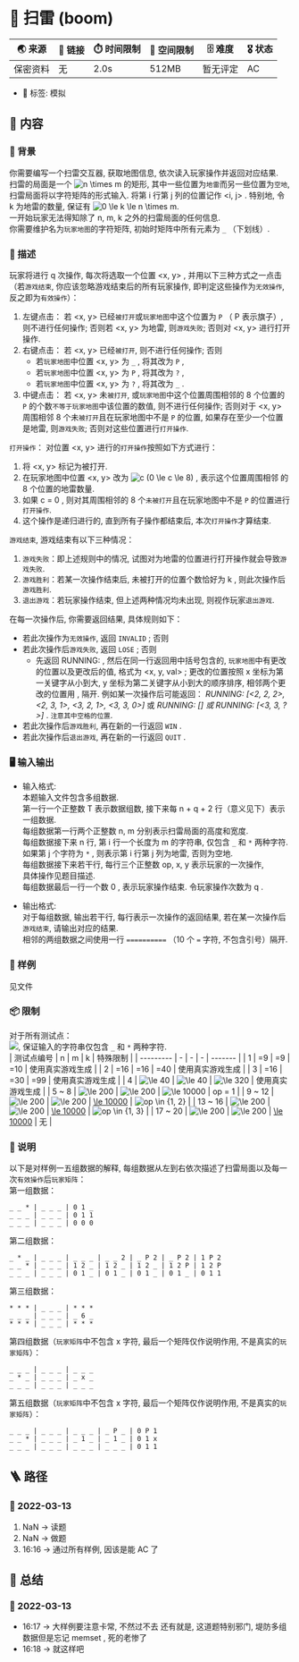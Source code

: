 # 📛 扫雷 (boom)
| 🌏 来源  | 🔗 链接 | ⏱️ 时间限制 | 💾 空间限制 | 🗄️ 难度 | 🎖️ 状态 |
|--------|--------|-------------|-------------|--------|----------|
| 保密资料 | 无      | 2.0s        | 512MB       | 暂无评定 | AC       |
* 🔖 标签: 模拟

## 📘 内容
### 🎴 背景
你需要编写一个扫雷交互器, 获取地图信息, 依次读入玩家操作并返回对应结果.   
扫雷的局面是一个 ![n \times m](https://latex.codecogs.com/svg.image?n&space;\times&space;m) 的矩形, 其中一些位置为`地雷`而另一些位置为`空地`, 扫雷局面将以字符矩阵的形式输入. 将第 i 行第 j 列的位置记作 <i, j> . 特别地, 令 k 为地雷的数量, 保证有 ![0 \le k \le n \times m](https://latex.codecogs.com/svg.image?0&space;\le&space;k&space;\le&space;n&space;\times&space;m).   
一开始玩家无法得知除了 n, m, k 之外的扫雷局面的任何信息.   
你需要维护名为`玩家地图`的字符矩阵, 初始时矩阵中所有元素为 `_` （下划线）. 

### 🧾 描述
 
玩家将进行 q 次操作, 每次将选取一个位置 <x, y> , 并用以下三种方式之一点击（若`游戏结束`, 你应该忽略游戏结束后的所有玩家操作, 即判定这些操作为`无效操作`, 反之即为`有效操作`）：
1. 左键点击：
若 <x, y> 已经`被打开`或`玩家地图`中这个位置为 `P` （ P 表示旗子）, 则不进行任何操作; 否则若 <x, y> 为地雷, 则`游戏失败`; 否则对 <x, y> 进行打开操作. 
2. 右键点击：
若 <x, y> 已经`被打开`, 则不进行任何操作; 否则
   * 若`玩家地图`中位置 <x, y> 为 `_` , 将其改为 `P` , 
   * 若`玩家地图`中位置 <x, y> 为 `P` , 将其改为 `?` , 
   * 若`玩家地图`中位置 <x, y> 为 `?` , 将其改为 `_` . 
3. 中键点击：
若 <x, y> 未`被打开`, 或`玩家地图`中这个位置周围相邻的 8 个位置的 `P` 的个数`不等于玩家地图`中该位置的数值, 则不进行任何操作; 否则对于 <x, y> 周围相邻 8 个未`被打开`且在玩家地图中不是 `P` 的位置, 如果存在至少一个位置是地雷, 则`游戏失败`; 否则对这些位置进行`打开操作`. 

`打开操作`：
对位置 <x, y> 进行的`打开操作`按照如下方式进行：
1. 将 <x, y> 标记为被打开. 
2. 在玩家地图中位置 <x, y> 改为 ![c (0 \le c \le 8)](https://latex.codecogs.com/svg.image?c&space;(0&space;\le&space;c&space;\le&space;8)) , 表示这个位置周围相邻 的 8 个位置的地雷数量. 
3. 如果 c = 0 , 则对其周围相邻的 8 个`未被打开`且在玩家地图中不是 `P` 的位置进行`打开操作`. 
4. 这个操作是递归进行的, 直到所有子操作都结束后, 本次`打开操作`才算结束. 

`游戏结束`, 游戏结束有以下三种情况：
1. `游戏失败`：即上述规则中的情况, 试图对为地雷的位置进行打开操作就会导致`游戏失败`. 
2. `游戏胜利`：若某一次操作结束后, 未被打开的位置个数恰好为 k , 则此次操作后`游戏胜利`. 
3. `退出游戏`：若玩家操作结束, 但上述两种情况均未出现, 则视作玩家`退出游戏`. 

在每一次操作后, 你需要返回结果, 具体规则如下：
* 若此次操作为`无效操作`, 返回 `INVALID` ; 否则
* 若此次操作后`游戏失败`, 返回 `LOSE` ; 否则
  * 先返回 RUNNING: , 然后在同一行返回用中括号包含的, `玩家地图`中有更改的位置以及更改后的值, 格式为 <x, y, val> ; 更改的位置按照 x 坐标为第一关键字从小到大, y 坐标为第二关键字从小到大的顺序排序, 相邻两个更改的位置用 , 隔开. 例如某一次操作后可能返回： *RUNNING: [<2, 2, 2>, <2, 3, 1>, <3, 2, 1>, <3, 3, 0>]* 或 *RUNNING: [] 或 RUNNING: [<3, 3, ?>]* . `注意其中空格的位置`. 
* 若此次操作后`游戏胜利`, 再在新的一行返回 `WIN` . 
* 若此次操作后`退出游戏`, 再在新的一行返回 `QUIT` . 

### 🖥️ 输入输出
* 输入格式:  
本题输入文件包含多组数据.   
第一行一个正整数 T 表示数据组数, 接下来每 n + q + 2 行（意义见下）表示一组数据.   
每组数据第一行两个正整数 n, m 分别表示扫雷局面的高度和宽度.   
每组数据接下来 n 行, 第 i 行一个长度为 m 的字符串, 仅包含 `_` 和 `*` 两种字符. 如果第 j 个字符为 `*` , 则表示第 i 行第 j 列为地雷, 否则为空地.   
每组数据接下来若干行, 每行三个正整数 op, x, y 表示玩家的一次操作,   
具体操作见题目描述.   
每组数据最后一行一个数 0 , 表示玩家操作结束. 令玩家操作次数为 q .   


* 输出格式:  
对于每组数据, 输出若干行, 每行表示一次操作的返回结果, 若在某一次操作后`游戏结束`, 请输出对应的结果.   
相邻的两组数据之间使用一行 `==========` （10 个 `=` 字符, 不包含引号）隔开. 


### 🏴 样例
见文件

### 📦 限制
对于所有测试点：  
![](https://latex.codecogs.com/svg.image?1&space;\le&space;T&space;\le&space;30,&space;3&space;\le&space;n,&space;m&space;\le&space;200,&space;0&space;\le&space;q&space;\le&space;10000,&space;op&space;\in&space;\{1,&space;2,&space;3\},&space;1&space;\le&space;x&space;\le&space;n,&space;1&space;\le&space;y&space;\le&space;m), 保证输入的字符串仅包含 `_` 和 `*` 两种字符.   
| 测试点编号 | n | m | k | 特殊限制 |
| --------- | - | - | - | ------- |
| 1 | =9 | =9 | =10 | 使用真实游戏生成 |
| 2 | =16 | =16 | =40 | 使用真实游戏生成 |
| 3 | =16 | =30 | =99 | 使用真实游戏生成 |
| 4 | ![\le 40](https://latex.codecogs.com/svg.image?\le&space;40) | ![\le 40](https://latex.codecogs.com/svg.image?\le&space;40) | ![\le 320](https://latex.codecogs.com/svg.image?\le&space;320) | 使用真实游戏生成 |
| 5 ~ 8 | ![\le 200](https://latex.codecogs.com/svg.image?\le&space;200) | ![\le 200](https://latex.codecogs.com/svg.image?\le&space;200) | ![\le 10000](https://latex.codecogs.com/svg.image?\le&space;10000) | op = 1 |
| 9 ~ 12 | ![\le 200](https://latex.codecogs.com/svg.image?\le&space;200) | ![\le 200](https://latex.codecogs.com/svg.image?\le&space;200) | [\le 10000](https://latex.codecogs.com/svg.image?\le&space;10000) | ![op \in \{1, 2\}](https://latex.codecogs.com/svg.image?op&space;\in&space;\{1,&space;2\}) |
| 13 ~ 16 | ![\le 200](https://latex.codecogs.com/svg.image?\le&space;200) | ![\le 200](https://latex.codecogs.com/svg.image?\le&space;200) | [\le 10000](https://latex.codecogs.com/svg.image?\le&space;10000) | ![op \in \{1, 3\}](https://latex.codecogs.com/svg.image?op&space;\in&space;\{1,&space;3\}) |
| 17 ~ 20 | ![\le 200](https://latex.codecogs.com/svg.image?\le&space;200) | ![\le 200](https://latex.codecogs.com/svg.image?\le&space;200) | [\le 10000](https://latex.codecogs.com/svg.image?\le&space;10000) | 无 |

### 📝 说明
以下是对样例一五组数据的解释, 每组数据从左到右依次描述了扫雷局面以及每一次`有效操作`后`玩家矩阵`：  
第一组数据：
```
_ _ * | _ _ _ | 0 1 _
_ _ _ | _ _ _ | 0 1 1
_ _ _ | _ _ _ | 0 0 0
```
第二组数据：
```
_ * _ | _ _ _ | _ _ _ | _ _ 2 | _ P 2 | _ P 2 | 1 P 2
_ _ * | _ _ _ | 1 2 _ | 1 2 _ | 1 2 _ | 1 2 P | 1 2 P
_ _ _ | _ _ _ | 0 1 _ | 0 1 _ | 0 1 _ | 0 1 _ | 0 1 1
```
第三组数据：
```
* * * | _ _ _ | * * *
_ _ _ | _ _ _ | _ 6 _
* * * | _ _ _ | * * *
```
第四组数据（`玩家矩阵`中不包含 x 字符, 最后一个矩阵仅作说明作用, 不是真实的`玩家矩阵`）：
```
_ _ _ | _ _ _ | _ _ _
_ * _ | _ _ _ | _ x _
_ _ _ | _ _ _ | _ _ _
```
第五组数据（`玩家矩阵`中不包含 x 字符, 最后一个矩阵仅作说明作用, 不是真实的`玩家矩阵`）：
```
_ _ _ | _ _ _ | _ _ _ | _ P _ | 0 P 1
_ _ * | _ _ _ | _ 1 _ | _ 1 _ | 0 1 x
_ _ _ | _ _ _ | _ _ _ | _ _ _ | 0 1 1
```

## 🪜 路径
### 📆 2022-03-13
1. NaN -> 读题
2. NaN -> 做题
3. 16:16 -> 通过所有样例, 因该是能 AC 了

## 📰 总结
### 📆 2022-03-13
* 16:17 ->  大样例要注意卡常, 不然过不去
            还有就是, 这道题特别邪门, 堤防多组数据但是忘记 memset , 死的老惨了
* 16:18 ->  就这样吧
